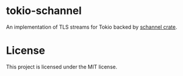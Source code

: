 # tokio-schannel
An implementation of TLS streams for Tokio backed by [schannel crate](https://github.com/steffengy/schannel-rs).

# License
This project is licensed under the MIT license.